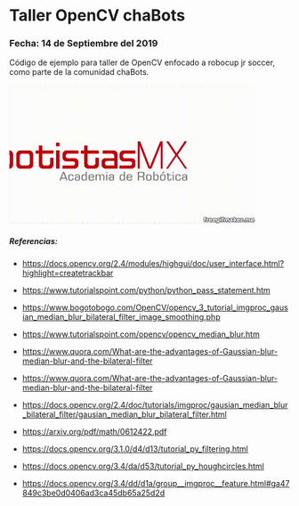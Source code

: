 # Taller OpenCV chaBots
### Fecha: 14 de Septiembre del 2019

Código de ejemplo para taller de OpenCV enfocado a robocup jr soccer, como parte de la comunidad chaBots.

![](balldetection.gif)

##### Referencias:
* https://docs.opencv.org/2.4/modules/highgui/doc/user_interface.html?highlight=createtrackbar

* https://www.tutorialspoint.com/python/python_pass_statement.htm

* https://www.bogotobogo.com/OpenCV/opencv_3_tutorial_imgproc_gausian_median_blur_bilateral_filter_image_smoothing.php

* https://www.tutorialspoint.com/opencv/opencv_median_blur.htm

* https://www.quora.com/What-are-the-advantages-of-Gaussian-blur-median-blur-and-the-bilateral-filter

* https://www.quora.com/What-are-the-advantages-of-Gaussian-blur-median-blur-and-the-bilateral-filter

* https://docs.opencv.org/2.4/doc/tutorials/imgproc/gausian_median_blur_bilateral_filter/gausian_median_blur_bilateral_filter.html

* https://arxiv.org/pdf/math/0612422.pdf

* https://docs.opencv.org/3.1.0/d4/d13/tutorial_py_filtering.html

* https://docs.opencv.org/3.4/da/d53/tutorial_py_houghcircles.html

* https://docs.opencv.org/3.4/dd/d1a/group__imgproc__feature.html#ga47849c3be0d0406ad3ca45db65a25d2d
